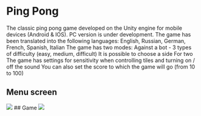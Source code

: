 # Ping Pong
The classic ping pong game developed on the Unity engine for mobile devices (Android & IOS). 
PC version is under development.
The game has been translated into the following languages: 
English, Russian, German, French, Spanish, Italian
The game has two modes:
Against a bot - 3 types of difficulty (easy, medium, difficult)
It is possible to choose a side
For two
The game has settings for sensitivity when controlling tiles and turning on / off the sound
You can also set the score to which the game will go (from 10 to 100)
## Menu screen
<img src="https://i.ibb.co/xmcr6qf/photo-2022-05-31-16-20-20.jpg">
## Game
<img src="https://i.ibb.co/CHTwNrD/photo-2022-05-31-16-29-46.jpg">
